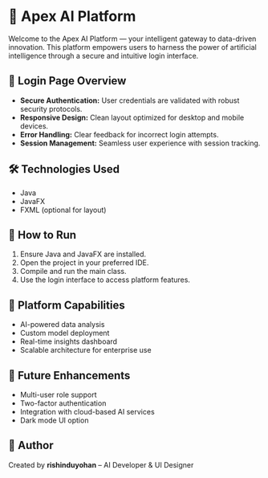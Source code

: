 <!DOCTYPE html>
<html lang="en">
<body>
    <h1>🤖 Apex AI Platform</h1>
    <p>Welcome to the Apex AI Platform — your intelligent gateway to data-driven innovation. This platform empowers users to harness the power of artificial intelligence through a secure and intuitive login interface.</p>
    <h2>🔐 Login Page Overview</h2>
    <ul>
        <li><strong>Secure Authentication:</strong> User credentials are validated with robust security protocols.</li>
        <li><strong>Responsive Design:</strong> Clean layout optimized for desktop and mobile devices.</li>
        <li><strong>Error Handling:</strong> Clear feedback for incorrect login attempts.</li>
        <li><strong>Session Management:</strong> Seamless user experience with session tracking.</li>
    </ul>
    <h2>🛠️ Technologies Used</h2>
    <ul>
        <li>Java</li>
        <li>JavaFX</li>
        <li>FXML (optional for layout)</li>
    </ul>
    <h2>📂 How to Run</h2>
    <ol>
        <li>Ensure Java and JavaFX are installed.</li>
        <li>Open the project in your preferred IDE.</li>
        <li>Compile and run the main class.</li>
        <li>Use the login interface to access platform features.</li>
    </ol>
    <h2>🚀 Platform Capabilities</h2>
    <ul>
        <li>AI-powered data analysis</li>
        <li>Custom model deployment</li>
        <li>Real-time insights dashboard</li>
        <li>Scalable architecture for enterprise use</li>
    </ul>
    <h2>🌟 Future Enhancements</h2>
    <ul>
        <li>Multi-user role support</li>
        <li>Two-factor authentication</li>
        <li>Integration with cloud-based AI services</li>
        <li>Dark mode UI option</li>
    </ul>
    <h2>📄 Author</h2>
    <p>Created by <strong>rishinduyohan</strong> – AI Developer & UI Designer</p>
</body>
</html>
